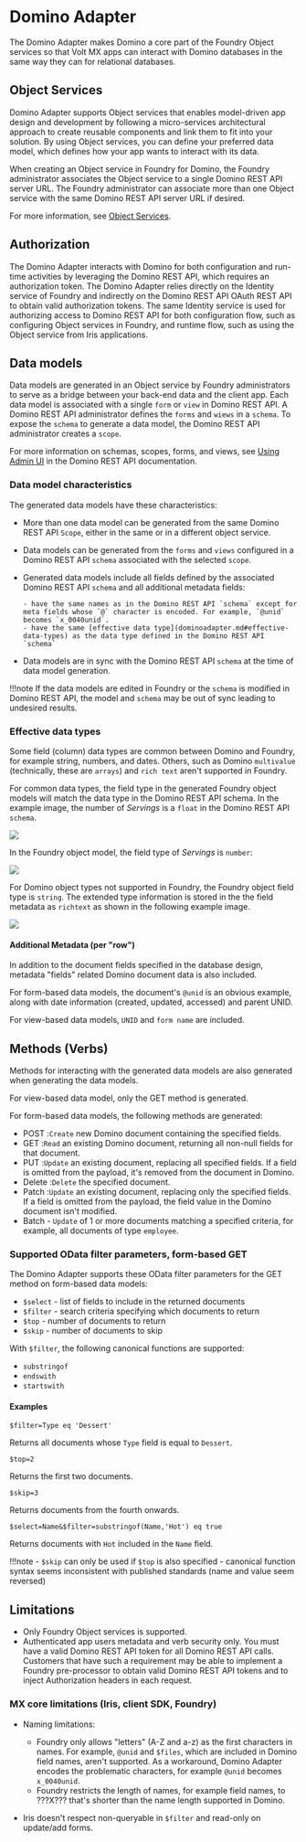 # Domino Adapter

The Domino Adapter makes Domino a core part of the Foundry Object services so that Volt MX apps can interact with Domino databases in the same way they can for relational databases.

## Object Services

Domino Adapter supports Object services that enables model-driven app design and development by following a micro-services architectural approach to create reusable components and link them to fit into your solution. By using Object services, you can define your preferred data model, which defines how your app wants to interact with its data. 

When creating an Object service in Foundry for Domino, the Foundry administrator associates the Object service to a single Domino REST API server URL. The Foundry administrator can associate more than one Object service with the same Domino REST API server URL if desired.

For more information, see [Object Services](https://opensource.hcltechsw.com/volt-mx-docs/95/docs/documentation/Foundry/voltmx_foundry_user_guide/Content/Objectservices.html).

## Authorization

The Domino Adapter interacts with Domino for both configuration and run-time activities by leveraging the Domino REST API, which requires an authorization token. The Domino Adapter relies directly on the Identity service of Foundry and indirectly on the Domino REST API OAuth REST API to obtain valid authorization tokens. The same Identity service is used for authorizing access to Domino REST API for both configuration flow, such as configuring Object services in Foundry, and runtime flow, such as using the Object service from Iris applications.


## Data models

Data models are generated in an Object service by Foundry administrators to serve as a bridge between your back-end data and the client app. Each data model is associated with a single `form` or `view` in Domino REST API. A Domino REST API administrator defines the `forms` and `wiews` in a `schema`. To expose the `schema` to generate a data model, the Domino REST API administrator creates a `scope`. 

For more information on schemas, scopes, forms, and views, see [Using Admin UI](https://opensource.hcltechsw.com/Domino-rest-api/tutorial/adminui.html) in the Domino REST API documentation.  

### Data model characteristics

The generated data models have these characteristics:

- More than one data model can be generated from the same Domino REST API `Scope`, either in the same or in a different object service.
- Data models can be generated from the `forms` and `views` configured in a Domino REST API `schema` associated with the selected `scope`.
- Generated data models include all fields defined by the associated Domino REST API `schema` and all additional metadata fields:

      - have the same names as in the Domino REST API `schema` except for meta fields whose `@` character is encoded. For example, `@unid` becomes `x_0040unid`.
      - have the same [effective data type](dominoadapter.md#effective-data-types) as the data type defined in the Domino REST API `schema`

- Data models are in sync with the Domino REST API `schema` at the time of data model generation. 

!!!note
    If the data models are edited in Foundry or the `schema` is modified in Domino REST API, the model and `schema` may be out of sync leading to undesired results. 

### Effective data types

Some field (column) data types are common between Domino and Foundry, for example string, numbers, and dates. Others, such as Domino `multivalue` (technically, these are `arrays`) and `rich text` aren't supported in Foundry.

For common data types, the field type in the generated Foundry object models will match the data type in the Domino REST API schema. In the example image, the number of *Servings* is a `float` in the Domino REST API `schema`. 

![](../assets/images/recipe-servings-keepschema.png)

In the Foundry object model, the field type of *Servings* is `number`:

![](../assets/images/recipe-servings-foundrymodel.png)

For Domino object types not supported in Foundry, the Foundry object field type is `string`. The extended type information is stored in the the field metadata as `richtext` as shown in the following example image.

![](../assets/images/recipe-richtext.png)

#### Additional Metadata (per "row")

In addition to the document fields specified in the database design, metadata "fields" related Domino document data is also included. 

For form-based data models, the document's `@unid` is an obvious example, along with date information (created, updated, accessed) and parent UNID.

For view-based data models, `UNID` and `form name` are included.

## Methods (Verbs)

Methods for interacting with the generated data models are also generated when generating the data models. 

For view-based data model, only the GET method is generated.

For form-based data models, the following methods are generated: 

- POST :`Create` new Domino document containing the specified fields.
- GET :`Read` an existing Domino document, returning all non-null fields for that document.
- PUT :`Update` an existing document, replacing all specified fields. If a field is omitted from the payload, it's removed from the document in Domino.
- Delete :`Delete` the specified document.
- Patch :`Update` an existing document, replacing only the specified fields. If a field is omitted from the payload, the field value in the Domino document isn't modified.
- Batch - `Update` of 1 or more documents matching a specified criteria, for example, all documents of type `employee`.

### Supported OData filter parameters, form-based GET

The Domino Adapter supports these OData filter parameters for the GET method on form-based data models:

- `$select` - list of fields to include in the returned documents
- `$filter` - search criteria specifying which documents to return 
- `$top` - number of documents to return
- `$skip` - number of documents to skip

With `$filter`, the following canonical functions are supported:

- `substringof`
- `endswith`
- `startswith`

#### Examples

`$filter=Type eq 'Dessert'`

Returns all documents whose `Type` field is equal to `Dessert`.

`$top=2`

Returns the first two documents.

`$skip=3` 

Returns documents from the fourth onwards.

`$select=Name&$filter=substringof(Name,'Hot') eq true`

Returns documents with `Hot` included in the `Name` field.

!!!note 
    - `$skip` can only be used if `$top` is also specified
    - canonical function syntax seems inconsistent with published standards (name and value seem reversed)
    

<!-- ### Supported OData filter parameters, view-based GET (stretch goal)
The Foundry Domino adapter supports these OData filter parameters for the GET method on view-based data models:
***Coming soon***, for example: $top, $skip, and sorting related parameters -->

## Limitations

- Only Foundry Object services is supported.
- Authenticated app users metadata and verb security only. You must have a valid Domino REST API token for all Domino REST API calls. Customers that have such a requirement may be able to implement a Foundry pre-processor to obtain valid Domino REST API tokens and to inject Authorization headers in each request.
<!--- Offline Object downloadReconciliationRequired isn't implemented.--> 

### MX core limitations (Iris, client SDK, Foundry)

- Naming limitations:

    - Foundry only allows "letters" (A-Z and a-z) as the first characters in names. For example, `@unid` and `$files`, which are included in Domino field names, aren't supported. As a workaround, Domino Adapter encodes the problematic characters, for example `@unid` becomes `x_0040unid`.
    - Foundry restricts the length of names, for example field names, to ???X??? that's shorter than the name length supported in Domino.
   
- Iris doesn't respect non-queryable in `$filter` and read-only on update/add forms.